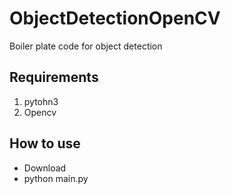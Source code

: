 # ObjectDetectionOpenCV
Boiler plate code for object detection

## Requirements
1. pytohn3
2. Opencv

## How to use
* Download
* python main.py

